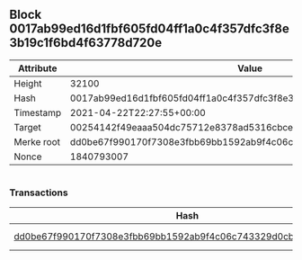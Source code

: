## Block 0017ab99ed16d1fbf605fd04ff1a0c4f357dfc3f8e3b19c1f6bd4f63778d720e

Attribute | Value
--- | ---
Height | 32100
Hash | 0017ab99ed16d1fbf605fd04ff1a0c4f357dfc3f8e3b19c1f6bd4f63778d720e
Timestamp | 2021-04-22T22:27:55+00:00
Target | 00254142f49eaaa504dc75712e8378ad5316cbcead634704b3734b6271167cc4
Merke root | dd0be67f990170f7308e3fbb69bb1592ab9f4c06c743329d0cbbbfef65208f51
Nonce | 1840793007

```

```

### Transactions

Hash | Amount
--- | ---
[dd0be67f990170f7308e3fbb69bb1592ab9f4c06c743329d0cbbbfef65208f51](dd0be67f990170f7308e3fbb69bb1592ab9f4c06c743329d0cbbbfef65208f51.md) | 10.00000000 SKEPTI 
